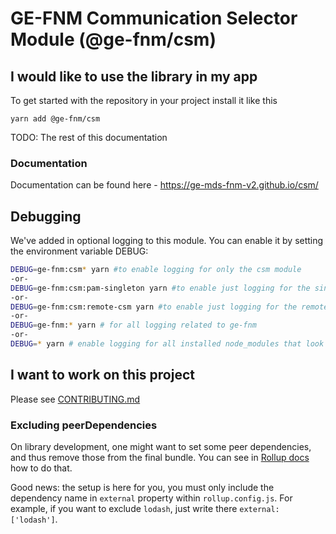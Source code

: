 # GE-FNM Communication Selector Module (@ge-fnm/csm)

## I would like to use the library in my app
To get started with the repository in your project install it like this
```
yarn add @ge-fnm/csm
```

TODO: The rest of this documentation

### Documentation
Documentation can be found here - https://ge-mds-fnm-v2.github.io/csm/

## Debugging
We've added in optional logging to this module. You can enable it by setting the environment variable DEBUG:
```sh
DEBUG=ge-fnm:csm* yarn #to enable logging for only the csm module
-or-
DEBUG=ge-fnm:csm:pam-singleton yarn #to enable just logging for the singleton housing the PAM Executor
-or-
DEBUG=ge-fnm:csm:remote-csm yarn #to enable just logging for the remote CSM->CSM integration point
-or-
DEBUG=ge-fnm:* yarn # for all logging related to ge-fnm
-or-
DEBUG=* yarn # enable logging for all installed node_modules that look for the env var DEBUG - please note, this is a lot. You probably dont want this

```
## I want to work on this project
Please see [CONTRIBUTING.md](CONTRIBUTING.md)


### Excluding peerDependencies

On library development, one might want to set some peer dependencies, and thus remove those from the final bundle. You can see in [Rollup docs](https://rollupjs.org/#peer-dependencies) how to do that.

Good news: the setup is here for you, you must only include the dependency name in `external` property within `rollup.config.js`. For example, if you want to exclude `lodash`, just write there `external: ['lodash']`.
